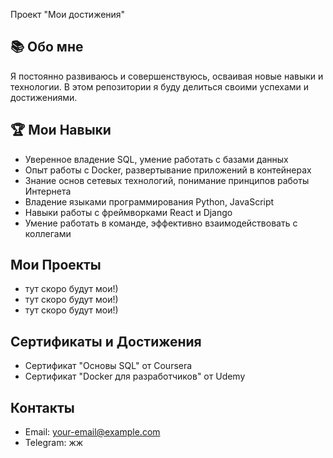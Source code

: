 Проект "Мои достижения"

## 📚 Обо мне
Я постоянно развиваюсь и совершенствуюсь, осваивая новые навыки и технологии. В этом репозитории я буду делиться своими успехами и достижениями.

## 🏆 Мои Навыки
- Уверенное владение SQL, умение работать с базами данных
- Опыт работы с Docker, развертывание приложений в контейнерах
- Знание основ сетевых технологий, понимание принципов работы Интернета
- Владение языками программирования Python, JavaScript
- Навыки работы с фреймворками React и Django
- Умение работать в команде, эффективно взаимодействовать с коллегами

## Мои Проекты
- тут скоро будут мои!)
- тут скоро будут мои!)
- тут скоро будут мои!)

## Сертификаты и Достижения
- Сертификат "Основы SQL" от Coursera 
- Сертификат "Docker для разработчиков" от Udemy

## Контакты
- Email: your-email@example.com
- Telegram: жж
